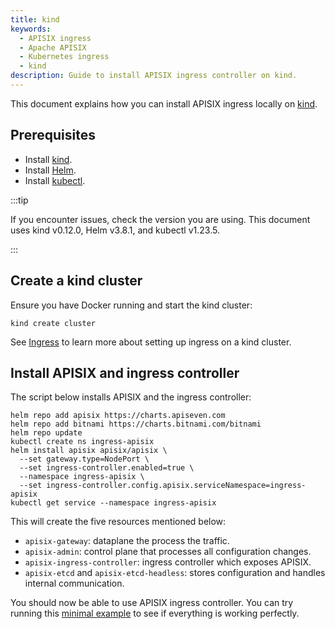 ```yaml
---
title: kind
keywords:
  - APISIX ingress
  - Apache APISIX
  - Kubernetes ingress
  - kind
description: Guide to install APISIX ingress controller on kind.
---
```

<!--
#
# Licensed to the Apache Software Foundation (ASF) under one or more
# contributor license agreements.  See the NOTICE file distributed with
# this work for additional information regarding copyright ownership.
# The ASF licenses this file to You under the Apache License, Version 2.0
# (the "License"); you may not use this file except in compliance with
# the License.  You may obtain a copy of the License at
#
#     http://www.apache.org/licenses/LICENSE-2.0
#
# Unless required by applicable law or agreed to in writing, software
# distributed under the License is distributed on an "AS IS" BASIS,
# WITHOUT WARRANTIES OR CONDITIONS OF ANY KIND, either express or implied.
# See the License for the specific language governing permissions and
# limitations under the License.
#
-->

This document explains how you can install APISIX ingress locally on [kind](https://kind.sigs.k8s.io/).

## Prerequisites

* Install [kind](https://kind.sigs.k8s.io/docs/user/quick-start/).
* Install [Helm](https://helm.sh/).
* Install [kubectl](https://kubernetes.io/docs/tasks/tools/).

:::tip

If you encounter issues, check the version you are using. This document uses kind v0.12.0, Helm v3.8.1, and kubectl v1.23.5.

:::

## Create a kind cluster

Ensure you have Docker running and start the kind cluster:

```shell
kind create cluster
```

See [Ingress](https://kind.sigs.k8s.io/docs/user/ingress/#create-cluster) to learn more about setting up ingress on a kind cluster.

## Install APISIX and ingress controller

The script below installs APISIX and the ingress controller:

```shell
helm repo add apisix https://charts.apiseven.com
helm repo add bitnami https://charts.bitnami.com/bitnami
helm repo update
kubectl create ns ingress-apisix
helm install apisix apisix/apisix \
  --set gateway.type=NodePort \
  --set ingress-controller.enabled=true \
  --namespace ingress-apisix \
  --set ingress-controller.config.apisix.serviceNamespace=ingress-apisix
kubectl get service --namespace ingress-apisix
```

This will create the five resources mentioned below:

* `apisix-gateway`: dataplane the process the traffic.
* `apisix-admin`: control plane that processes all configuration changes.
* `apisix-ingress-controller`: ingress controller which exposes APISIX.
* `apisix-etcd` and `apisix-etcd-headless`: stores configuration and handles internal communication.

You should now be able to use APISIX ingress controller. You can try running this [minimal example](../tutorials/proxy-the-httpbin-service.md) to see if everything is working perfectly.
